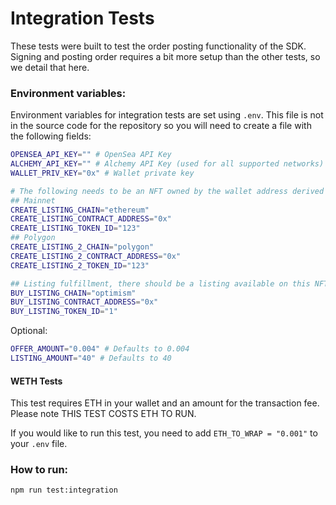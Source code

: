 # Integration Tests

These tests were built to test the order posting functionality of the SDK. Signing and posting order requires a bit more setup than the other tests, so we detail that here.

### Environment variables:

Environment variables for integration tests are set using `.env`. This file is not in the source code for the repository so you will need to create a file with the following fields:

```bash
OPENSEA_API_KEY="" # OpenSea API Key
ALCHEMY_API_KEY="" # Alchemy API Key (used for all supported networks)
WALLET_PRIV_KEY="0x" # Wallet private key

# The following needs to be an NFT owned by the wallet address derived from WALLET_PRIV_KEY
## Mainnet
CREATE_LISTING_CHAIN="ethereum"
CREATE_LISTING_CONTRACT_ADDRESS="0x"
CREATE_LISTING_TOKEN_ID="123"
## Polygon
CREATE_LISTING_2_CHAIN="polygon"
CREATE_LISTING_2_CONTRACT_ADDRESS="0x"
CREATE_LISTING_2_TOKEN_ID="123"

## Listing fulfillment, there should be a listing available on this NFT to purchase
BUY_LISTING_CHAIN="optimism"
BUY_LISTING_CONTRACT_ADDRESS="0x"
BUY_LISTING_TOKEN_ID="1"
```

Optional:

```bash
OFFER_AMOUNT="0.004" # Defaults to 0.004
LISTING_AMOUNT="40" # Defaults to 40
```

#### WETH Tests

This test requires ETH in your wallet and an amount for the transaction fee. Please note THIS TEST COSTS ETH TO RUN.

If you would like to run this test, you need to add `ETH_TO_WRAP = "0.001"` to your `.env` file.

### How to run:

```
npm run test:integration
```
